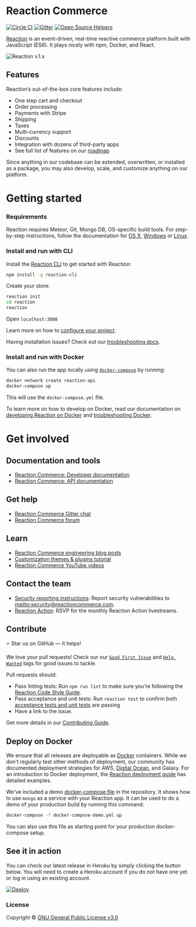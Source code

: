 # Reaction Commerce

[![Circle CI](https://circleci.com/gh/reactioncommerce/reaction.svg?style=svg)](https://circleci.com/gh/reactioncommerce/reaction) [![Gitter](https://badges.gitter.im/JoinChat.svg)](https://gitter.im/reactioncommerce/reaction?utm_source=badge&utm_medium=badge&utm_campaign=pr-badge&utm_content=badge)
[![Open Source Helpers](https://www.codetriage.com/reactioncommerce/reaction/badges/users.svg)](https://www.codetriage.com/reactioncommerce/reaction)


[Reaction](http://reactioncommerce.com) is an event-driven, real-time reactive commerce platform built with JavaScript (ES6). It plays nicely with npm, Docker, and React.

![Reaction v.1.x](https://raw.githubusercontent.com/reactioncommerce/reaction-docs/v1.7.0/assets/Reaction-Commerce-Illustration-BG-800px.png)

## Features

Reaction’s out-of-the-box core features include:

-	One step cart and checkout
-   Order processing
-   Payments with Stripe
-   Shipping
-   Taxes
-   Multi-currency support
-   Discounts
-   Integration with dozens of third-party apps
-   See full list of features on our [roadmap](https://reactioncommerce.com/roadmap)

Since anything in our codebase can be extended, overwritten, or installed as a package, you may also develop, scale, and customize anything on our platform.

# Getting started

### Requirements

Reaction requires Meteor, Git, Mongo DB, OS-specific build tools. For step-by-step instructions, follow the documentation for [OS X](https://docs.reactioncommerce.com/docs/next/installation-osx), [Windows](https://docs.reactioncommerce.com/docs/next/installation-windows) or [Linux](https://docs.reactioncommerce.com/docs/next/installation-linux).

### Install and run with CLI

Install the [Reaction CLI](https://github.com/reactioncommerce/reaction-cli) to get started with Reaction:

```sh
npm install -g reaction-cli
```

Create your store:

```sh
reaction init
cd reaction
reaction
```

Open `localhost:3000`

Learn more on how to [configure your project](https://docs.reactioncommerce.com/reaction-docs/master/configuration). 

Having installation issues? Check out our [troubleshooting docs](https://docs.reactioncommerce.com/docs/next/troubleshooting-development).

### Install and run with Docker

You can also run the app locally using [`docker-compose`](https://docs.docker.com/compose/) by running:

```sh
docker network create reaction-api
docker-compose up
```

This will use the `docker-compose.yml` file.

To learn more on how to develop on Docker, read our documentation on [developing Reaction on Docker](https://docs.reactioncommerce.com/docs/next/installation-docker-development) and [troubleshooting Docker](https://docs.reactioncommerce.com/docs/next/troubleshooting-development#docker-issues).

# Get involved

## Documentation and tools

-   [Reaction Commerce: Developer documentation](https://docs.reactioncommerce.com)
-   [Reaction Commerce: API documentation](http://api.docs.reactioncommerce.com)

## Get help

-   [Reaction Commerce Gitter chat](https://gitter.im/reactioncommerce/reaction)
-   [Reaction Commerce forum](https://forums.reactioncommerce.com/)

## Learn

-   [Reaction Commerce engineering blog posts](https://blog.reactioncommerce.com/tag/engineering/)
-   [Customization themes & plugins tutorial](https://docs.reactioncommerce.com/reaction-docs/master/tutorial)
-   [Reaction Commerce YouTube videos](https://www.youtube.com/user/reactioncommerce/videos)

## Contact the team

-   [Security reporting instructions](https://docs.reactioncommerce.com/reaction-docs/master/reporting-vulnerabilities): Report security vulnerabilities to <mailto:security@reactioncommerce.com>.
-   [Reaction Action](https://www.youtube.com/playlist?list=PLJ1TVRVOrm2NOKlILTQFvtG7J9h1anvOe): RSVP for the monthly Reaction Action livestreams.

## Contribute

:star: Star us on GitHub — it helps!

We love your pull requests! Check our our [`Good First Issue`](https://github.com/reactioncommerce/reaction/issues?q=is%3Aopen+is%3Aissue+label%3A%22good+first+issue%22) and [`Help Wanted`](https://github.com/reactioncommerce/reaction/issues?q=label%3A%22help+wanted%22) tags for good issues to tackle.

Pull requests should:

- Pass linting tests: Run `npm run lint` to make sure you're following the [Reaction Code Style Guide](https://docs.reactioncommerce.com/reaction-docs/master/styleguide).
- Pass acceptance and unit tests: Run `reaction test` to confirm both [acceptance tests and unit tests](https://docs.reactioncommerce.com/reaction-docs/master/testing-reaction) are passing
- Have a link to the issue.

Get more details in our [Contributing Guide](https://docs.reactioncommerce.com/reaction-docs/master/contributing-to-reaction).


## Deploy on Docker

We ensure that all releases are deployable as [Docker](https://hub.docker.com/r/reactioncommerce/reaction/) containers. While we don't regularly test other methods of deployment, our community has documented deployment strategies for AWS, [Digital Ocean](https://gist.github.com/jshimko/745ca66748846551692e24c267a56060), and Galaxy. For an introduction to Docker deployment, the [Reaction deployment guide](https://docs.reactioncommerce.com/reaction-docs/master/deploying) has detailed examples.

We've included a demo [docker-compose file](https://github.com/reactioncommerce/reaction/blob/master/docker-compose-demo.yml) in the repository.
It shows how to use `mongo` as a service with your Reaction app. It can be used to do a demo of your production build by running this command:

```sh
docker-compose -f docker-compose-demo.yml up
```

You can also use this file as starting point for your production docker-compose setup.

## See it in action

You can check our latest release in Heroku by simply clicking the button below. You will need to create a Heroku account if you do not have one yet or log in using an existing account.

[![Deploy](https://www.herokucdn.com/deploy/button.svg)](https://heroku.com/deploy)

### License

Copyright © [GNU General Public License v3.0](./LICENSE.md)
